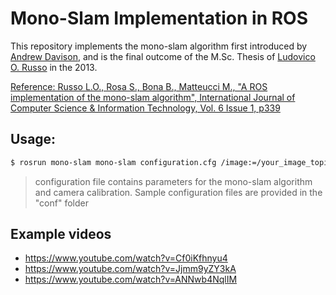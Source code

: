 # Mono-Slam Implementation in ROS

This repository implements the mono-slam algorithm first introduced by [Andrew Davison](https://www.doc.ic.ac.uk/~ajd/Publications/davison_etal_pami2007.pdf),
and is the final outcome of the M.Sc. Thesis of [Ludovico O. Russo](https://github.com/ludusrusso)
in the 2013.

[Reference: Russo L.O., Rosa S., Bona B., Matteucci M., "A ROS implementation of the mono-slam algorithm",
International Journal of Computer Science & Information Technology, Vol. 6 Issue 1, p339](https://www.researchgate.net/publication/269200654_A_ROS_Implementation_of_the_Mono-Slam_Algorithm)


## Usage:

```bash
$ rosrun mono-slam mono-slam configuration.cfg /image:=/your_image_topic
```

> configuration file contains parameters for the mono-slam algorithm
  and camera calibration.
  Sample configuration files are provided in the "conf" folder

## Example videos

 - https://www.youtube.com/watch?v=Cf0iKfhnyu4
 - https://www.youtube.com/watch?v=Jjmm9yZY3kA
 - https://www.youtube.com/watch?v=ANNwb4NqlIM
